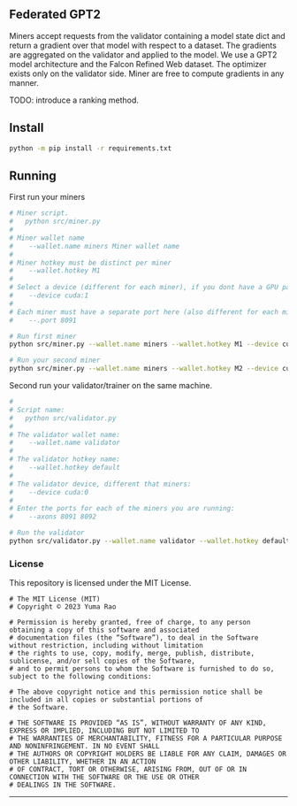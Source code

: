## Federated GPT2

Miners accept requests from the validator containing a model state dict and return a gradient over that model with respect to a dataset. The gradients are aggregated on the validator and applied to the model. We use a GPT2 model architecture and the Falcon Refined Web dataset. The optimizer exists only on the validator side. Miner are free to compute gradients in any manner. 

TODO: introduce a ranking method. 

## Install

```bash
python -m pip install -r requirements.txt
```

## Running

First run your miners
```bash
# Miner script.
#   python src/miner.py
#
# Miner wallet name
#    --wallet.name miners Miner wallet name
#
# Miner hotkey must be distinct per miner
#    --wallet.hotkey M1
#
# Select a device (different for each miner), if you dont have a GPU pass 'cpu'  
#    --device cuda:1  
#
# Each miner must have a separate port here (also different for each miner)
#    --.port 8091 

# Run first miner
python src/miner.py --wallet.name miners --wallet.hotkey M1 --device cuda:1 --axon.port 8091

# Run your second miner
python src/miner.py --wallet.name miners --wallet.hotkey M2 --device cuda:2 --axon.port 8092 
```

Second run your validator/trainer on the same machine.
```bash
#
# Script name:
#   python src/validator.py
#
# The validator wallet name:
#    --wallet.name validator 
#
# The validator hotkey name:
#    --wallet.hotkey default 
#
# The validator device, different that miners:
#    --device cuda:0 
#
# Enter the ports for each of the miners you are running:
#    --axons 8091 8092 

# Run the validator
python src/validator.py --wallet.name validator --wallet.hotkey default --device cuda:0 --axons 8091 8092
```

### License

This repository is licensed under the MIT License.

```
# The MIT License (MIT)
# Copyright © 2023 Yuma Rao

# Permission is hereby granted, free of charge, to any person obtaining a copy of this software and associated
# documentation files (the “Software”), to deal in the Software without restriction, including without limitation
# the rights to use, copy, modify, merge, publish, distribute, sublicense, and/or sell copies of the Software,
# and to permit persons to whom the Software is furnished to do so, subject to the following conditions:

# The above copyright notice and this permission notice shall be included in all copies or substantial portions of
# the Software.

# THE SOFTWARE IS PROVIDED “AS IS”, WITHOUT WARRANTY OF ANY KIND, EXPRESS OR IMPLIED, INCLUDING BUT NOT LIMITED TO
# THE WARRANTIES OF MERCHANTABILITY, FITNESS FOR A PARTICULAR PURPOSE AND NONINFRINGEMENT. IN NO EVENT SHALL
# THE AUTHORS OR COPYRIGHT HOLDERS BE LIABLE FOR ANY CLAIM, DAMAGES OR OTHER LIABILITY, WHETHER IN AN ACTION
# OF CONTRACT, TORT OR OTHERWISE, ARISING FROM, OUT OF OR IN CONNECTION WITH THE SOFTWARE OR THE USE OR OTHER
# DEALINGS IN THE SOFTWARE.
```

---
